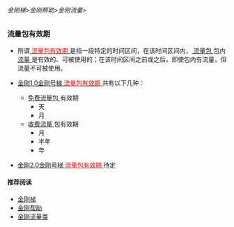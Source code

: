 ###### 金刚梯>金刚帮助>金刚流量>
### 流量包有效期

- 所谓[<font color="red"> 流量包有效期 </font>](https://github.com/a2zitpro/web/blob/master/kkdatatrafficpackagevalidityperiod.md)是指一段特定的时间区间，在该时间区间内，[ 流量包 ](https://github.com/a2zitpro/web/blob/master/kkdatatrafficpackage.md)包内[ 流量 ](https://github.com/a2zitpro/web/blob/master/kkdatatraffic.md)是有效的、可被使用的；在该时间区间之前或之后，即使包内有流量，但流量不可被使用。
-  [金刚1.0金刚号梯](https://github.com/a2zitpro/web/blob/master/kkproducts1.0.md)[<font color="red"> 流量包有效期 </font>](https://github.com/a2zitpro/web/blob/master/kkdatatrafficpackagevalidityperiod.md)共有以下几种：
   - [ 免费流量包 ](https://github.com/a2zitpro/web/blob/master/kkdatatrafficfree.md)有效期
      - 天
      - 月
   - [ 收费流量 ](https://github.com/a2zitpro/web/blob/master/kkpriceofkkvpn1.0.md)包有效期
      - 月
      - 半年
      - 年

-  [金刚2.0金刚号梯](https://github.com/a2zitpro/web/blob/master/kkproducts2.0.md)[<font color="red"> 流量包有效期 </font>](https://github.com/a2zitpro/web/blob/master/kkdatatrafficpackagevalidityperiod.md)待定


#### 推荐阅读
- [金刚梯](https://github.com/a2zitpro/web/blob/master/dlb.md)
- [金刚帮助](https://github.com/a2zitpro/web/blob/master/list_helpkkvpn.md)
- [金刚流量类](https://github.com/a2zitpro/web/blob/master/list_kkdatatraffic.md)

